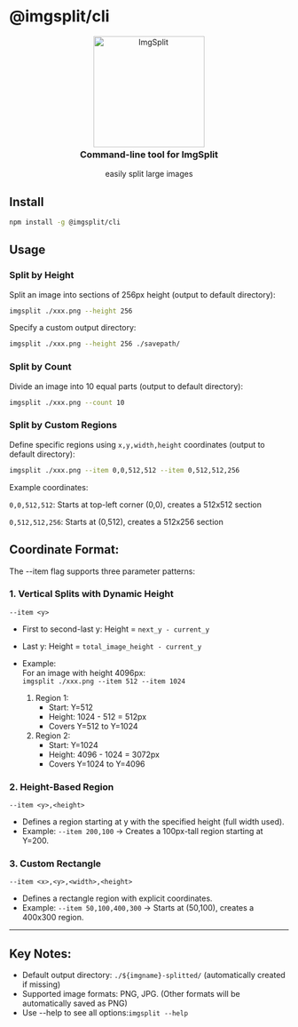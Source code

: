 # @imgsplit/cli
<p style="text-align:center;" align="center">
    <picture align="center">
        <img align="center" alt="ImgSplit" width="200" src="https://imgsplit.github.io/images/cli.png" />
    </picture>
    <div align="center" style="margin-top: -20px">
        <h3>Command-line tool for ImgSplit</h3>
        <p>easily split large images</p>
    </div>
</p>

## Install
```bash [npm]
npm install -g @imgsplit/cli
```

## Usage
### Split by Height
Split an image into sections of 256px height (output to default directory):
```bash
imgsplit ./xxx.png --height 256
```
Specify a custom output directory:
```bash
imgsplit ./xxx.png --height 256 ./savepath/
```
### Split by Count
Divide an image into 10 equal parts (output to default directory):
```bash
imgsplit ./xxx.png --count 10
```
### Split by Custom Regions
Define specific regions using `x,y,width,height` coordinates (output to default directory):
```bash
imgsplit ./xxx.png --item 0,0,512,512 --item 0,512,512,256
```
Example coordinates:

`0,0,512,512`: Starts at top-left corner (0,0), creates a 512x512 section

`0,512,512,256`: Starts at (0,512), creates a 512x256 section


## Coordinate Format:
The --item flag supports three parameter patterns:

### 1. Vertical Splits with Dynamic Height
`--item <y>`
- First to second-last y: Height = `next_y - current_y`
- Last y: Height = `total_image_height - current_y`
- Example:  
  For an image with height 4096px:  
  `imgsplit ./xxx.png --item 512 --item 1024`
  
  1. Region 1:
     - Start: Y=512
     - Height: 1024 - 512 = 512px
     - Covers Y=512 to Y=1024
  2. Region 2:
     - Start: Y=1024
     - Height: 4096 - 1024 = 3072px
     - Covers Y=1024 to Y=4096
### 2. Height-Based Region
`--item <y>,<height>`

- Defines a region starting at y with the specified height (full width used).
- Example: `--item 200,100` → Creates a 100px-tall region starting at Y=200.

### 3. Custom Rectangle
`--item <x>,<y>,<width>,<height>`

- Defines a rectangle region with explicit coordinates.
- Example: `--item 50,100,400,300` → Starts at (50,100), creates a 400x300 region.
---

## Key Notes:

- Default output directory: `./${imgname}-splitted/` (automatically created if missing)
- Supported image formats: PNG, JPG. (Other formats will be automatically saved as PNG)
- Use --help to see all options:`imgsplit --help`
